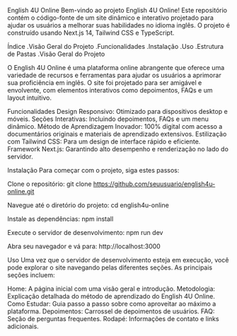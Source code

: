 English 4U Online
Bem-vindo ao projeto English 4U Online! Este repositório contém o código-fonte de um site dinâmico e interativo projetado para ajudar os usuários a melhorar suas habilidades no idioma inglês. O projeto é construído usando Next.js 14, Tailwind CSS e TypeScript.

Índice
.Visão Geral do Projeto
.Funcionalidades
.Instalação
.Uso
.Estrutura de Pastas
.Visão Geral do Projeto

O English 4U Online é uma plataforma online abrangente que oferece uma variedade de recursos e ferramentas para ajudar os usuários a aprimorar sua proficiência em inglês. O site foi projetado para ser amigável e envolvente, com elementos interativos como depoimentos, FAQs e um layout intuitivo.

Funcionalidades
Design Responsivo: Otimizado para dispositivos desktop e móveis.
Seções Interativas: Incluindo depoimentos, FAQs e um menu dinâmico.
Método de Aprendizagem Inovador: 100% digital com acesso a documentários originais e materiais de aprendizado extensivos.
Estilização com Tailwind CSS: Para um design de interface rápido e eficiente.
Framework Next.js: Garantindo alto desempenho e renderização no lado do servidor.

Instalação
Para começar com o projeto, siga estes passos:

Clone o repositório:
git clone https://github.com/seuusuario/english4u-online.git

Navegue até o diretório do projeto:
cd english4u-online

Instale as dependências:
npm install

Execute o servidor de desenvolvimento:
npm run dev

Abra seu navegador e vá para:
http://localhost:3000

Uso
Uma vez que o servidor de desenvolvimento esteja em execução, você pode explorar o site navegando pelas diferentes seções. As principais seções incluem:

Home: A página inicial com uma visão geral e introdução.
Metodologia: Explicação detalhada do método de aprendizado do English 4U Online.
Como Estudar: Guia passo a passo sobre como aproveitar ao máximo a plataforma.
Depoimentos: Carrossel de depoimentos de usuários.
FAQ: Seção de perguntas frequentes.
Rodapé: Informações de contato e links adicionais.

